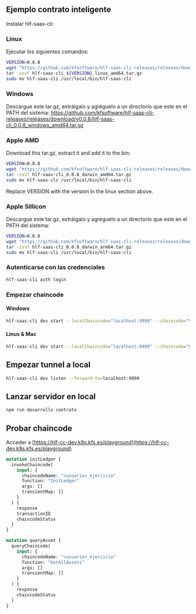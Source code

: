 ## Ejemplo contrato inteligente

Instalar hlf-saas-cli:

### Linux

Ejecutar los siguientes comandos:
```bash
VERSION=0.0.8
wget "https://github.com/kfsoftware/hlf-saas-cli-releases/releases/download/v${VERSION}/hlf-saas-cli_${VERSION}_linux_amd64.tar.gz"
tar -zxvf hlf-saas-cli_${VERSION}_linux_amd64.tar.gz
sudo mv hlf-saas-cli /usr/local/bin/hlf-saas-cli
```

### Windows

Descargue este tar.gz, extráigalo y agréguelo a un directorio que este en el PATH del sistema:
https://github.com/kfsoftware/hlf-saas-cli-releases/releases/download/v0.0.8/hlf-saas-cli_0.0.8_windows_amd64.tar.gz

### Apple AMD
Download this tar.gz, extract it and add it to the bin:

```bash
VERSION=0.0.8
wget "https://github.com/kfsoftware/hlf-saas-cli-releases/releases/download/v${VERSION}/hlf-saas-cli_${VERSION}_darwin_amd64.tar.gz"
tar -zxvf hlf-saas-cli_0.0.8_darwin_amd64.tar.gz
sudo mv hlf-saas-cli /usr/local/bin/hlf-saas-cli
```

Replace VERSION with the version in the linux section above.


### Apple Sillicon

Descargue este tar.gz, extráigalo y agréguelo a un directorio que este en el PATH del sistema:
```bash
VERSION=0.0.8
wget "https://github.com/kfsoftware/hlf-saas-cli-releases/releases/download/v${VERSION}/hlf-saas-cli_${VERSION}_darwin_arm64.tar.gz"
tar -zxvf hlf-saas-cli_0.0.8_darwin_arm64.tar.gz
sudo mv hlf-saas-cli /usr/local/bin/hlf-saas-cli
```

### Autenticarse con las credenciales

```bash
hlf-saas-cli auth login
```

### Empezar chaincode

#### Windows
```bash
hlf-saas-cli dev start --localChaincode="localhost:9999" --chaincode="%username%_ejercicio" --env-file=.env
```

#### Linux & Mac
```bash
hlf-saas-cli dev start --localChaincode="localhost:9999" --chaincode="${USER}_ejercicio" --env-file=.env
```

## Empezar tunnel a local

```bash
hlf-saas-cli dev listen --forward-to=localhost:9999
```

## Lanzar servidor en local

```bash
npm run desarrollo contrato
```

## Probar chaincode

Acceder a [https://hlf-cc-dev.k8s.kfs.es/playground](https://hlf-cc-dev.k8s.kfs.es/playground)

```graphql
mutation initLedger {
  invokeChaincode(
    input: {
      chaincodeName: "<usuario>_ejercicio"
      function: "InitLedger"
      args: []
      transientMap: []
    }
  ) {
    response
    transactionID
    chaincodeStatus
  }
}

mutation queryAsset {
  queryChaincode(
    input: {
      chaincodeName: "<usuario>_ejercicio"
      function: "GetAllAssets"
      args: []
      transientMap: []
    }
  ) {
    response
    chaincodeStatus
  }
}
```
